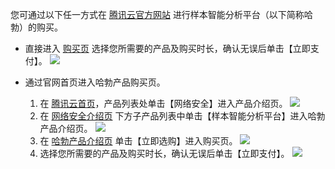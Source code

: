 
您可通过以下任一方式在 [腾讯云官方网站](https://cloud.tencent.com/) 进行样本智能分析平台（以下简称哈勃）的购买。 


- 直接进入 [购买页](https://buy.cloud.tencent.com/habo) 选择您所需要的产品及购买时长，确认无误后单击【立即支付】。
![](https://main.qcloudimg.com/raw/42f972f3c9f393e372197d7bf9e4cf06.png)

- 通过官网首页进入哈勃产品购买页。
   1. 在 [腾讯云首页](https://cloud.tencent.com/)，产品列表处单击【网络安全】进入产品介绍页。
![](https://main.qcloudimg.com/raw/c326547c1e98433d3986c666bb58a5b3.png)
   2. 在 [网络安全介绍页](https://cloud.tencent.com/product/ns) 下方子产品列表中单击【样本智能分析平台】进入哈勃产品介绍页。
![](https://main.qcloudimg.com/raw/1f51ec78f7e5c0e06a321fd0385dd02b.png)
   3. 在 [哈勃产品介绍页](https://cloud.tencent.com/product/habo) 单击【立即选购】进入购买页。
![](https://main.qcloudimg.com/raw/946bce8c131727a627f96bb321356773.png)
   4. 选择您所需要的产品及购买时长，确认无误后单击【立即支付】。
![](https://main.qcloudimg.com/raw/42f972f3c9f393e372197d7bf9e4cf06.png)
